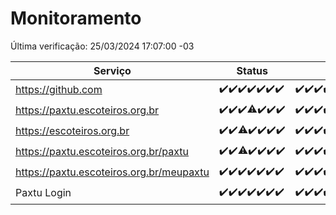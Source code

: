 # Monitoramento

Última verificação: 25/03/2024 17:07:00 -03

|Serviço|Status|Últimas 24h|
|---|---|---|
|https://github.com|<span title="2024-03-18: OK=24">✔️</span><span title="2024-03-19: OK=24">✔️</span><span title="2024-03-20: OK=24">✔️</span><span title="2024-03-21: OK=24">✔️</span><span title="2024-03-22: OK=24">✔️</span><span title="2024-03-23: OK=24">✔️</span><span title="2024-03-24: OK=21">✔️</span>|<span title="24/03/2024 18:03:00 -03 : 200">✔️</span><span title="24/03/2024 19:07:00 -03 : 200">✔️</span><span title="24/03/2024 20:06:00 -03 : 200">✔️</span><span title="24/03/2024 21:31:00 -03 : 200">✔️</span><span title="24/03/2024 22:41:00 -03 : 200">✔️</span><span title="24/03/2024 23:16:00 -03 : 200">✔️</span><span title="25/03/2024 00:08:00 -03 : 200">✔️</span><span title="25/03/2024 01:08:00 -03 : 200">✔️</span><span title="25/03/2024 02:06:00 -03 : 200">✔️</span><span title="25/03/2024 03:09:00 -03 : 200">✔️</span><span title="25/03/2024 04:06:00 -03 : 200">✔️</span><span title="25/03/2024 05:10:00 -03 : 200">✔️</span><span title="25/03/2024 06:06:00 -03 : 200">✔️</span><span title="25/03/2024 07:07:00 -03 : 200">✔️</span><span title="25/03/2024 08:05:00 -03 : 200">✔️</span><span title="25/03/2024 09:10:00 -03 : 200">✔️</span><span title="25/03/2024 10:06:00 -03 : 200">✔️</span><span title="25/03/2024 11:06:00 -03 : 200">✔️</span><span title="25/03/2024 12:07:00 -03 : 200">✔️</span><span title="25/03/2024 13:08:00 -03 : 200">✔️</span><span title="25/03/2024 14:06:00 -03 : 200">✔️</span><span title="25/03/2024 15:08:00 -03 : 200">✔️</span><span title="25/03/2024 16:05:00 -03 : 200">✔️</span><span title="25/03/2024 17:07:00 -03 : 200">✔️</span>|
|https://paxtu.escoteiros.org.br|<span title="2024-03-18: OK=24">✔️</span><span title="2024-03-19: OK=24">✔️</span><span title="2024-03-20: OK=24">✔️</span><span title="2024-03-21: OK=23, Falhas=1">⚠️</span><span title="2024-03-22: OK=24">✔️</span><span title="2024-03-23: OK=24">✔️</span><span title="2024-03-24: OK=21">✔️</span>|<span title="24/03/2024 18:03:00 -03 : 200">✔️</span><span title="24/03/2024 19:07:00 -03 : 200">✔️</span><span title="24/03/2024 20:06:00 -03 : 200">✔️</span><span title="24/03/2024 21:31:00 -03 : 200">✔️</span><span title="24/03/2024 22:41:00 -03 : 200">✔️</span><span title="24/03/2024 23:16:00 -03 : 200">✔️</span><span title="25/03/2024 00:08:00 -03 : 200">✔️</span><span title="25/03/2024 01:08:00 -03 : 200">✔️</span><span title="25/03/2024 02:06:00 -03 : 200">✔️</span><span title="25/03/2024 03:09:00 -03 : 200">✔️</span><span title="25/03/2024 04:06:00 -03 : 200">✔️</span><span title="25/03/2024 05:10:00 -03 : 200">✔️</span><span title="25/03/2024 06:06:00 -03 : 200">✔️</span><span title="25/03/2024 07:07:00 -03 : 200">✔️</span><span title="25/03/2024 08:05:00 -03 : 200">✔️</span><span title="25/03/2024 09:10:00 -03 : 200">✔️</span><span title="25/03/2024 10:06:00 -03 : 200">✔️</span><span title="25/03/2024 11:06:00 -03 : 200">✔️</span><span title="25/03/2024 12:07:00 -03 : 200">✔️</span><span title="25/03/2024 13:08:00 -03 : 200">✔️</span><span title="25/03/2024 14:06:00 -03 : 200">✔️</span><span title="25/03/2024 15:08:00 -03 : 200">✔️</span><span title="25/03/2024 16:05:00 -03 : 200">✔️</span><span title="25/03/2024 17:07:00 -03 : 200">✔️</span>|
|https://escoteiros.org.br|<span title="2024-03-18: OK=24">✔️</span><span title="2024-03-19: OK=24">✔️</span><span title="2024-03-20: OK=22, Falhas=2">⚠️</span><span title="2024-03-21: OK=24">✔️</span><span title="2024-03-22: OK=24">✔️</span><span title="2024-03-23: OK=24">✔️</span><span title="2024-03-24: OK=21">✔️</span>|<span title="24/03/2024 18:03:00 -03 : 200">✔️</span><span title="24/03/2024 19:07:00 -03 : 200">✔️</span><span title="24/03/2024 20:06:00 -03 : 200">✔️</span><span title="24/03/2024 21:31:00 -03 : 200">✔️</span><span title="24/03/2024 22:41:00 -03 : 200">✔️</span><span title="24/03/2024 23:16:00 -03 : 200">✔️</span><span title="25/03/2024 00:08:00 -03 : 200">✔️</span><span title="25/03/2024 01:08:00 -03 : 200">✔️</span><span title="25/03/2024 02:06:00 -03 : 200">✔️</span><span title="25/03/2024 03:09:00 -03 : 200">✔️</span><span title="25/03/2024 04:06:00 -03 : 200">✔️</span><span title="25/03/2024 05:10:00 -03 : 200">✔️</span><span title="25/03/2024 06:06:00 -03 : 200">✔️</span><span title="25/03/2024 07:07:00 -03 : 200">✔️</span><span title="25/03/2024 08:05:00 -03 : 200">✔️</span><span title="25/03/2024 09:10:00 -03 : 200">✔️</span><span title="25/03/2024 10:06:00 -03 : 200">✔️</span><span title="25/03/2024 11:06:00 -03 : 200">✔️</span><span title="25/03/2024 12:07:00 -03 : 200">✔️</span><span title="25/03/2024 13:08:00 -03 : 200">✔️</span><span title="25/03/2024 14:06:00 -03 : 200">✔️</span><span title="25/03/2024 15:08:00 -03 : 200">✔️</span><span title="25/03/2024 16:05:00 -03 : 200">✔️</span><span title="25/03/2024 17:07:00 -03 : 200">✔️</span>|
|https://paxtu.escoteiros.org.br/paxtu|<span title="2024-03-18: OK=24">✔️</span><span title="2024-03-19: OK=24">✔️</span><span title="2024-03-20: OK=23, Falhas=1">⚠️</span><span title="2024-03-21: OK=24">✔️</span><span title="2024-03-22: OK=24">✔️</span><span title="2024-03-23: OK=24">✔️</span><span title="2024-03-24: OK=21">✔️</span>|<span title="24/03/2024 18:03:00 -03 : 200">✔️</span><span title="24/03/2024 19:07:00 -03 : 200">✔️</span><span title="24/03/2024 20:06:00 -03 : 200">✔️</span><span title="24/03/2024 21:31:00 -03 : 200">✔️</span><span title="24/03/2024 22:41:00 -03 : 200">✔️</span><span title="24/03/2024 23:16:00 -03 : 200">✔️</span><span title="25/03/2024 00:08:00 -03 : 200">✔️</span><span title="25/03/2024 01:08:00 -03 : 200">✔️</span><span title="25/03/2024 02:06:00 -03 : 200">✔️</span><span title="25/03/2024 03:09:00 -03 : 200">✔️</span><span title="25/03/2024 04:06:00 -03 : 200">✔️</span><span title="25/03/2024 05:10:00 -03 : 200">✔️</span><span title="25/03/2024 06:06:00 -03 : 200">✔️</span><span title="25/03/2024 07:07:00 -03 : 200">✔️</span><span title="25/03/2024 08:05:00 -03 : 200">✔️</span><span title="25/03/2024 09:10:00 -03 : 200">✔️</span><span title="25/03/2024 10:06:00 -03 : 200">✔️</span><span title="25/03/2024 11:06:00 -03 : 200">✔️</span><span title="25/03/2024 12:07:00 -03 : 200">✔️</span><span title="25/03/2024 13:08:00 -03 : 200">✔️</span><span title="25/03/2024 14:06:00 -03 : 200">✔️</span><span title="25/03/2024 15:08:00 -03 : 200">✔️</span><span title="25/03/2024 16:05:00 -03 : 200">✔️</span><span title="25/03/2024 17:07:00 -03 : 200">✔️</span>|
|https://paxtu.escoteiros.org.br/meupaxtu|<span title="2024-03-18: OK=24">✔️</span><span title="2024-03-19: OK=24">✔️</span><span title="2024-03-20: OK=24">✔️</span><span title="2024-03-21: OK=24">✔️</span><span title="2024-03-22: OK=24">✔️</span><span title="2024-03-23: OK=24">✔️</span><span title="2024-03-24: OK=21">✔️</span>|<span title="24/03/2024 18:03:00 -03 : 200">✔️</span><span title="24/03/2024 19:07:00 -03 : 200">✔️</span><span title="24/03/2024 20:06:00 -03 : 200">✔️</span><span title="24/03/2024 21:31:00 -03 : 200">✔️</span><span title="24/03/2024 22:41:00 -03 : 200">✔️</span><span title="24/03/2024 23:16:00 -03 : 200">✔️</span><span title="25/03/2024 00:08:00 -03 : 200">✔️</span><span title="25/03/2024 01:08:00 -03 : 200">✔️</span><span title="25/03/2024 02:06:00 -03 : 200">✔️</span><span title="25/03/2024 03:09:00 -03 : 200">✔️</span><span title="25/03/2024 04:06:00 -03 : 200">✔️</span><span title="25/03/2024 05:10:00 -03 : 200">✔️</span><span title="25/03/2024 06:06:00 -03 : 200">✔️</span><span title="25/03/2024 07:07:00 -03 : 200">✔️</span><span title="25/03/2024 08:05:00 -03 : 200">✔️</span><span title="25/03/2024 09:10:00 -03 : 200">✔️</span><span title="25/03/2024 10:06:00 -03 : 200">✔️</span><span title="25/03/2024 11:06:00 -03 : 200">✔️</span><span title="25/03/2024 12:07:00 -03 : 200">✔️</span><span title="25/03/2024 13:08:00 -03 : 200">✔️</span><span title="25/03/2024 14:06:00 -03 : 200">✔️</span><span title="25/03/2024 15:08:00 -03 : 200">✔️</span><span title="25/03/2024 16:05:00 -03 : 200">✔️</span><span title="25/03/2024 17:07:00 -03 : 200">✔️</span>|
|Paxtu Login|<span title="2024-03-18: OK=24">✔️</span><span title="2024-03-19: OK=24">✔️</span><span title="2024-03-20: OK=24">✔️</span><span title="2024-03-21: OK=24">✔️</span><span title="2024-03-22: OK=24">✔️</span><span title="2024-03-23: OK=24">✔️</span><span title="2024-03-24: OK=21">✔️</span>|<span title="24/03/2024 18:03:00 -03 : 200">✔️</span><span title="24/03/2024 19:07:00 -03 : 200">✔️</span><span title="24/03/2024 20:06:00 -03 : 200">✔️</span><span title="24/03/2024 21:31:00 -03 : 200">✔️</span><span title="24/03/2024 22:41:00 -03 : 200">✔️</span><span title="24/03/2024 23:16:00 -03 : 200">✔️</span><span title="25/03/2024 00:08:00 -03 : 200">✔️</span><span title="25/03/2024 01:08:00 -03 : 200">✔️</span><span title="25/03/2024 02:06:00 -03 : 200">✔️</span><span title="25/03/2024 03:09:00 -03 : 200">✔️</span><span title="25/03/2024 04:06:00 -03 : 200">✔️</span><span title="25/03/2024 05:10:00 -03 : 200">✔️</span><span title="25/03/2024 06:06:00 -03 : 200">✔️</span><span title="25/03/2024 07:07:00 -03 : 200">✔️</span><span title="25/03/2024 08:05:00 -03 : 200">✔️</span><span title="25/03/2024 09:10:00 -03 : 200">✔️</span><span title="25/03/2024 10:06:00 -03 : 200">✔️</span><span title="25/03/2024 11:06:00 -03 : 200">✔️</span><span title="25/03/2024 12:07:00 -03 : 200">✔️</span><span title="25/03/2024 13:08:00 -03 : 200">✔️</span><span title="25/03/2024 14:06:00 -03 : 200">✔️</span><span title="25/03/2024 15:08:00 -03 : 200">✔️</span><span title="25/03/2024 16:05:00 -03 : 200">✔️</span><span title="25/03/2024 17:07:00 -03 : 200">✔️</span>|
